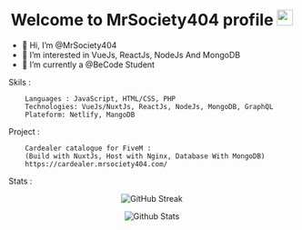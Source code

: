 <h1 align="center">
  Welcome to MrSociety404 profile 
  <img src="https://media.giphy.com/media/hvRJCLFzcasrR4ia7z/giphy.gif" width="28">
</h1>

- 👋 Hi, I’m @MrSociety404
- 👀 I’m interested in VueJs, ReactJs, NodeJs And MongoDB
- 🌱 I’m currently a @BeCode Student

Skils :


        Languages : JavaScript, HTML/CSS, PHP
        Technologies: VueJs/NuxtJs, ReactJs, NodeJs, MongoDB, GraphQL
        Plateform: Netlify, MangoDB

Project :
        
        Cardealer catalogue for FiveM :
        (Build with NuxtJs, Host with Nginx, Database With MongoDB)
        https://cardealer.mrsociety404.com/

Stats :

<div align="center">

![GitHub Streak](https://github-readme-streak-stats.herokuapp.com/?user=oneamanish&theme=dark&hide_border=true)

![Github Stats](https://github-readme-stats.vercel.app/api?username=MrSociety404&theme=radical)
</div>   
        
<!---
MrSociety404/MrSociety404 is a ✨ special ✨ repository because its `README.md` (this file) appears on your GitHub profile.
You can click the Preview link to take a look at your changes.
--->
